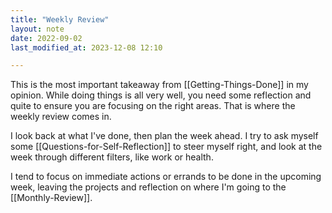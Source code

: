 ```yaml
---
title: "Weekly Review"
layout: note
date: 2022-09-02
last_modified_at: 2023-12-08 12:10

---
```


This is the most important takeaway from [[Getting-Things-Done]] in my opinion. While doing things is all very well, you need some reflection and quite to ensure you are focusing on the right areas. That is where the weekly review comes in.

I look back at what I've done, then plan the week ahead. I try to ask myself some [[Questions-for-Self-Reflection]] to steer myself right, and look at the week through different filters, like work or health. 

I tend to focus on immediate actions or errands to be done in the upcoming week, leaving the projects and reflection on where I'm going to the [[Monthly-Review]].
